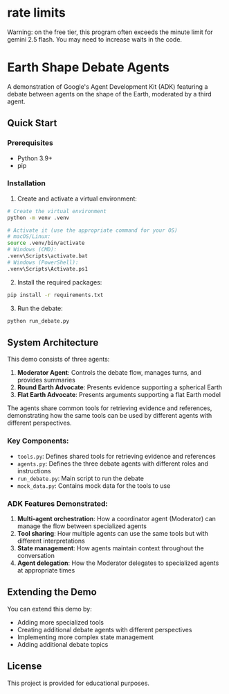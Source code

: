 # rate limits
Warning: on the free tier, this program often exceeds the minute limit for gemini 2.5 flash.  You may need to increase waits in the code.

# Earth Shape Debate Agents

A demonstration of Google's Agent Development Kit (ADK) featuring a debate between agents on the shape of the Earth, moderated by a third agent.

## Quick Start

### Prerequisites
- Python 3.9+
- pip

### Installation

1. Create and activate a virtual environment:
```bash
# Create the virtual environment
python -m venv .venv

# Activate it (use the appropriate command for your OS)
# macOS/Linux:
source .venv/bin/activate
# Windows (CMD):
.venv\Scripts\activate.bat
# Windows (PowerShell):
.venv\Scripts\Activate.ps1
```

2. Install the required packages:
```bash
pip install -r requirements.txt
```

3. Run the debate:
```bash
python run_debate.py
```

## System Architecture

This demo consists of three agents:

1. **Moderator Agent**: Controls the debate flow, manages turns, and provides summaries
2. **Round Earth Advocate**: Presents evidence supporting a spherical Earth
3. **Flat Earth Advocate**: Presents arguments supporting a flat Earth model

The agents share common tools for retrieving evidence and references, demonstrating how the same tools can be used by different agents with different perspectives.

### Key Components:

- `tools.py`: Defines shared tools for retrieving evidence and references
- `agents.py`: Defines the three debate agents with different roles and instructions
- `run_debate.py`: Main script to run the debate
- `mock_data.py`: Contains mock data for the tools to use

### ADK Features Demonstrated:

1. **Multi-agent orchestration**: How a coordinator agent (Moderator) can manage the flow between specialized agents
2. **Tool sharing**: How multiple agents can use the same tools but with different interpretations
3. **State management**: How agents maintain context throughout the conversation
4. **Agent delegation**: How the Moderator delegates to specialized agents at appropriate times

## Extending the Demo

You can extend this demo by:
- Adding more specialized tools
- Creating additional debate agents with different perspectives
- Implementing more complex state management
- Adding additional debate topics

## License

This project is provided for educational purposes.
